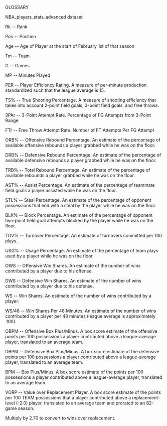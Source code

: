 GLOSSARY 

NBA_players_stats_advanced dataset

Rk -- Rank

Pos -- Position

Age -- Age of Player at the start of February 1st of that season

Tm -- Team

G -- Games

MP -- Minutes Played

PER -- Player Efficiency Rating.
A measure of per-minute production standardized such that the league average is 15.

TS% -- True Shooting Percentage.
A measure of shooting efficiency that takes into account 2-point field goals, 3-point field goals, and free throws.

3PAr -- 3-Point Attempt Rate.
Percentage of FG Attempts from 3-Point Range

FTr -- Free Throw Attempt Rate.
Number of FT Attempts Per FG Attempt

ORB% -- Offensive Rebound Percentage.
An estimate of the percentage of available offensive rebounds a player grabbed while he was on the floor.

DRB% -- Defensive Rebound Percentage.
An estimate of the percentage of available defensive rebounds a player grabbed while he was on the floor.

TRB% -- Total Rebound Percentage.
An estimate of the percentage of available rebounds a player grabbed while he was on the floor.

AST% -- Assist Percentage.
An estimate of the percentage of teammate field goals a player assisted while he was on the floor.

STL% -- Steal Percentage.
An estimate of the percentage of opponent possessions that end with a steal by the player while he was on the floor.

BLK% -- Block Percentage.
An estimate of the percentage of opponent two-point field goal attempts blocked by the player while he was on the floor.

TOV% -- Turnover Percentage.
An estimate of turnovers committed per 100 plays.

USG% -- Usage Percentage.
An estimate of the percentage of team plays used by a player while he was on the floor.

OWS -- Offensive Win Shares.
An estimate of the number of wins contributed by a player due to his offense.

DWS -- Defensive Win Shares.
An estimate of the number of wins contributed by a player due to his defense.

WS -- Win Shares.
An estimate of the number of wins contributed by a player.

WS/48 -- Win Shares Per 48 Minutes.
An estimate of the number of wins contributed by a player per 48 minutes (league average is approximately .100).

OBPM -- Offensive Box Plus/Minus.
A box score estimate of the offensive points per 100 possessions a player contributed above a league-average player, translated to an average team.

DBPM -- Defensive Box Plus/Minus.
A box score estimate of the defensive points per 100 possessions a player contributed above a league-average player, translated to an average team.

BPM -- Box Plus/Minus.
A box score estimate of the points per 100 possessions a player contributed above a league-average player, translated to an average team.

VORP -- Value over Replacement Player.
A box score estimate of the points per 100 TEAM possessions that a player contributed above a replacement-level (-2.0) player, translated to an average team and prorated to an 82-game season.

Multiply by 2.70 to convert to wins over replacement.
